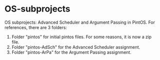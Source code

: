 # OS-subprojects
OS subprojects: Advanced Scheduler and Argument Passing in PintOS.
For references, there are 3 folders:
1) Folder "pintos" for initial pintos files. For some reasons, it is now a zip file.
2) Folder "pintos-AdSch" for the Advanced Scheduler assignment.
3) Folder "pintos-ArPa" for the Argument Passing assignment.
